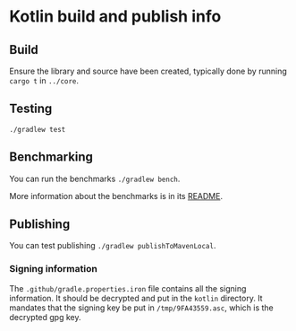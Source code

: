 # Kotlin build and publish info

## Build

Ensure the library and source have been created, typically done by running `cargo t` in `../core`.

## Testing

`./gradlew test`

## Benchmarking

You can run the benchmarks `./gradlew bench`.

More information about the benchmarks is in its [README](./benchmarks/src/README.md).

## Publishing

You can test publishing `./gradlew publishToMavenLocal`.

### Signing information

The `.github/gradle.properties.iron` file contains all the signing information. It should be decrypted and put in the `kotlin` directory. It mandates that the signing key be put in `/tmp/9FA43559.asc`, which is the decrypted gpg key.
